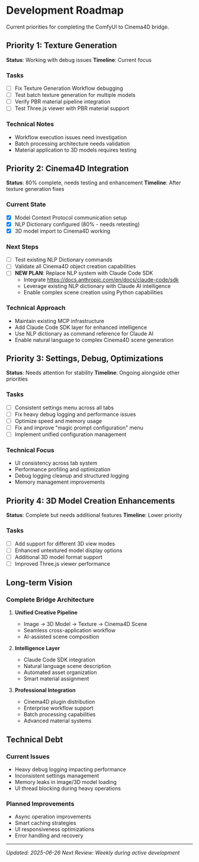# Development Roadmap

Current priorities for completing the ComfyUI to Cinema4D bridge.

## Priority 1: Texture Generation

**Status**: Working with debug issues
**Timeline**: Current focus

### Tasks
- [ ] Fix Texture Generation Workflow debugging
- [ ] Test batch texture generation for multiple models
- [ ] Verify PBR material pipeline integration
- [ ] Test Three.js viewer with PBR material support

### Technical Notes
- Workflow execution issues need investigation
- Batch processing architecture needs validation
- Material application to 3D models requires testing

## Priority 2: Cinema4D Integration

**Status**: 80% complete, needs testing and enhancement
**Timeline**: After texture generation fixes

### Current State
- [x] Model Context Protocol communication setup
- [x] NLP Dictionary configured (80% - needs retesting)
- [x] 3D model import to Cinema4D working

### Next Steps
- [ ] Test existing NLP Dictionary commands
- [ ] Validate all Cinema4D object creation capabilities
- [ ] **NEW PLAN**: Replace NLP system with Claude Code SDK
  - Integrate https://docs.anthropic.com/en/docs/claude-code/sdk
  - Leverage existing NLP dictionary with Claude AI intelligence
  - Enable complex scene creation using Python capabilities

### Technical Approach
- Maintain existing MCP infrastructure
- Add Claude Code SDK layer for enhanced intelligence
- Use NLP dictionary as command reference for Claude AI
- Enable natural language to complex Cinema4D scene generation

## Priority 3: Settings, Debug, Optimizations

**Status**: Needs attention for stability
**Timeline**: Ongoing alongside other priorities

### Tasks
- [ ] Consistent settings menu across all tabs
- [ ] Fix heavy debug logging and performance issues
- [ ] Optimize speed and memory usage
- [ ] Fix and improve "magic prompt configuration" menu
- [ ] Implement unified configuration management

### Technical Focus
- UI consistency across tab system
- Performance profiling and optimization
- Debug logging cleanup and structured logging
- Memory management improvements

## Priority 4: 3D Model Creation Enhancements

**Status**: Complete but needs additional features
**Timeline**: Lower priority

### Tasks
- [ ] Add support for different 3D view modes
- [ ] Enhanced untextured model display options
- [ ] Additional 3D model format support
- [ ] Improved Three.js viewer performance

## Long-term Vision

### Complete Bridge Architecture
1. **Unified Creative Pipeline**
   - Image → 3D Model → Texture → Cinema4D Scene
   - Seamless cross-application workflow
   - AI-assisted scene composition

2. **Intelligence Layer**
   - Claude Code SDK integration
   - Natural language scene description
   - Automated asset organization
   - Smart material assignment

3. **Professional Integration**
   - Cinema4D plugin distribution
   - Enterprise workflow support
   - Batch processing capabilities
   - Advanced material systems

## Technical Debt

### Current Issues
- Heavy debug logging impacting performance
- Inconsistent settings management
- Memory leaks in image/3D model loading
- UI thread blocking during heavy operations

### Planned Improvements
- Async operation improvements
- Smart caching strategies
- UI responsiveness optimizations
- Error handling and recovery

---

*Updated: 2025-06-26*
*Next Review: Weekly during active development*